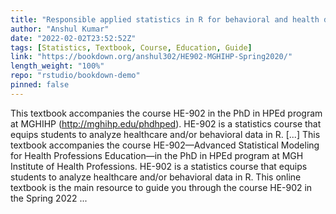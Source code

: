 ```yaml
---
title: "Responsible applied statistics in R for behavioral and health data (working title)"
author: "Anshul Kumar"
date: "2022-02-02T23:52:52Z"
tags: [Statistics, Textbook, Course, Education, Guide]
link: "https://bookdown.org/anshul302/HE902-MGHIHP-Spring2020/"
length_weight: "100%"
repo: "rstudio/bookdown-demo"
pinned: false
---
```


This textbook accompanies the course HE-902 in the PhD in HPEd program at MGHIHP (http://mghihp.edu/phdhped). HE-902 is a statistics course that equips students to analyze healthcare and/or behavioral data in R. [...] This textbook accompanies the course HE-902—Advanced Statistical Modeling for Health Professions Education—in the PhD in HPEd program at MGH Institute of Health Professions. HE-902 is a statistics course that equips students to analyze healthcare and/or behavioral data in R. This online textbook is the main resource to guide you through the course HE-902 in the Spring 2022 ...
